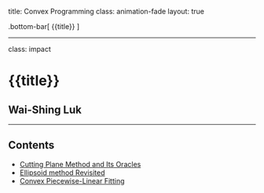 title: Convex Programming
class: animation-fade
layout: true

<!-- This slide will serve as the base layout for all your slides -->
.bottom-bar[
  {{title}}
]

---

class: impact

# {{title}}
## Wai-Shing Luk

---

## Contents

- [Cutting Plane Method and Its Oracles](cutting_plane.html)
- [Ellipsoid method Revisited](ellipsoid.html)
- [Convex Piecewise-Linear Fitting](cvx_pwl_fit.html)
